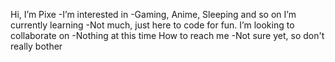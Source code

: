 Hi, I’m Pixe
-I’m interested in 
 -Gaming, Anime, Sleeping and so on
I’m currently learning 
 -Not much, just here to code for fun.
I’m looking to collaborate on
 -Nothing at this time
How to reach me
 -Not sure yet, so don't really bother
<!---
Pixel72225/Pixel72225 is a ✨ special ✨ repository because its `README.md` (this file) appears on your GitHub profile.
You can click the Preview link to take a look at your changes.
--->
